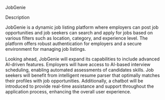 JobGenie


Description

JobGenie is a dynamic job listing platform where employers can post job opportunities and job seekers can search and apply for jobs based on various filters such as location, category, and experience level. The platform offers robust authentication for employers and a secure environment for managing job listings.

Looking ahead, JobGenie will expand its capabilities to include advanced AI-driven features. Employers will have access to AI-based interview scheduling, enabling automated assessments of candidates skills. Job seekers will benefit from intelligent resume parser that optimally matches their profiles with job opportunities. Additionally, a chatbot will be introduced to provide real-time assistance and support throughout the application process, enhancing the overall user experience.

